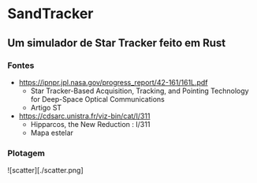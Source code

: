 # SandTracker
## Um simulador de Star Tracker feito em Rust

### Fontes
- https://ipnpr.jpl.nasa.gov/progress_report/42-161/161L.pdf 
	- Star Tracker-Based Acquisition, Tracking, and Pointing Technology for Deep-Space Optical Communications 
	- Artigo ST
- https://cdsarc.unistra.fr/viz-bin/cat/I/311
	- Hipparcos, the New Reduction : I/311 
	- Mapa estelar

### Plotagem
![scatter][./scatter.png]
